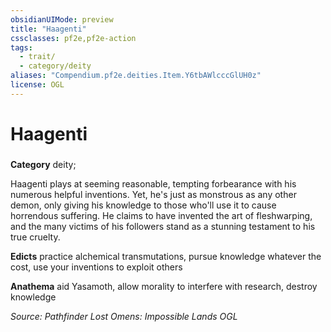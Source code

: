 ```yaml
---
obsidianUIMode: preview
title: "Haagenti"
cssclasses: pf2e,pf2e-action
tags:
  - trait/
  - category/deity
aliases: "Compendium.pf2e.deities.Item.Y6tbAWlcccGlUH0z"
license: OGL
---
```

# Haagenti

### 

**Category** deity; 




Haagenti plays at seeming reasonable, tempting forbearance with his numerous helpful inventions. Yet, he's just as monstrous as any other demon, only giving his knowledge to those who'll use it to cause horrendous suffering. He claims to have invented the art of fleshwarping, and the many victims of his followers stand as a stunning testament to his true cruelty.

**Edicts** practice alchemical transmutations, pursue knowledge whatever the cost, use your inventions to exploit others

**Anathema** aid Yasamoth, allow morality to interfere with research, destroy knowledge

*Source: Pathfinder Lost Omens: Impossible Lands*
*OGL*